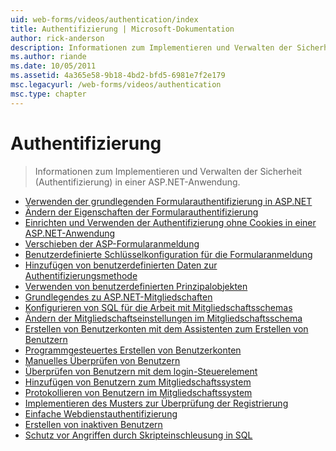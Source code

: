 ```yaml
---
uid: web-forms/videos/authentication/index
title: Authentifizierung | Microsoft-Dokumentation
author: rick-anderson
description: Informationen zum Implementieren und Verwalten der Sicherheit (Authentifizierung) in einer ASP.NET-Anwendung.
ms.author: riande
ms.date: 10/05/2011
ms.assetid: 4a365e58-9b18-4bd2-bfd5-6981e7f2e179
msc.legacyurl: /web-forms/videos/authentication
msc.type: chapter
---
```

<a name="authentication"></a>Authentifizierung
====================
> Informationen zum Implementieren und Verwalten der Sicherheit (Authentifizierung) in einer ASP.NET-Anwendung.


- [Verwenden der grundlegenden Formularauthentifizierung in ASP.NET](using-basic-forms-authentication-in-aspnet.md)
- [Ändern der Eigenschaften der Formularauthentifizierung](how-to-change-the-forms-authentication-properties.md)
- [Einrichten und Verwenden der Authentifizierung ohne Cookies in einer ASP.NET-Anwendung](how-to-setup-and-use-cookie-less-authentication-in-an-aspnet-application.md)
- [Verschieben der ASP-Formularanmeldung](asp-forms-login-relocation.md)
- [Benutzerdefinierte Schlüsselkonfiguration für die Formularanmeldung](forms-login-custom-key-configuration.md)
- [Hinzufügen von benutzerdefinierten Daten zur Authentifizierungsmethode](add-custom-data-to-the-authentication-method.md)
- [Verwenden von benutzerdefinierten Prinzipalobjekten](use-custom-principal-objects.md)
- [Grundlegendes zu ASP.NET-Mitgliedschaften](understanding-aspnet-memberships.md)
- [Konfigurieren von SQL für die Arbeit mit Mitgliedschaftsschemas](configuring-sql-to-work-with-membership-schemas.md)
- [Ändern der Mitgliedschaftseinstellungen im Mitgliedschaftsschema](changing-membership-settings-in-the-default-membership-schema.md)
- [Erstellen von Benutzerkonten mit dem Assistenten zum Erstellen von Benutzern](creating-user-accounts-with-the-create-user-wizard.md)
- [Programmgesteuertes Erstellen von Benutzerkonten](creating-user-accounts-programmatically.md)
- [Manuelles Überprüfen von Benutzern](validating-users-manually.md)
- [Überprüfen von Benutzern mit dem login-Steuerelement](validating-users-with-the-login-control.md)
- [Hinzufügen von Benutzern zum Mitgliedschaftssystem](adding-users-to-your-membership-system.md)
- [Protokollieren von Benutzern im Mitgliedschaftssystem](logging-users-into-your-membership-system.md)
- [Implementieren des Musters zur Überprüfung der Registrierung](implement-the-registration-verification-pattern.md)
- [Einfache Webdienstauthentifizierung](simple-web-service-authentication.md)
- [Erstellen von inaktiven Benutzern](creating-inactive-users.md)
- [Schutz vor Angriffen durch Skripteinschleusung in SQL](sql-injection-defense.md)
